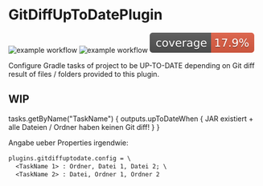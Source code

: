 # GitDiffUpToDatePlugin

![example workflow](https://github.com/thahnen/UniformDependenciesPlugin/actions/workflows/gradle.yml/badge.svg)
![example workflow](https://github.com/thahnen/UniformDependenciesPlugin/actions/workflows/gradle_validation.yml/badge.svg)
[![Coverage](.github/badges/jacoco.svg)](https://github.com/thahnen/UniformDependenciesPlugin/actions/workflows/gradle.yml)

Configure Gradle tasks of project to be UP-TO-DATE depending on Git diff result of files / folders
provided to this plugin.

## WIP

tasks.getByName("TaskName") { outputs.upToDateWhen { JAR existiert + alle Dateien / Ordner haben keinen Git diff! } }

Angabe ueber Properties irgendwie:

```properties
plugins.gitdiffuptodate.config = \
  <TaskName 1> : Ordner, Datei 1, Datei 2; \
  <TaskName 2> : Datei, Ordner 1, Ordner 2

```
